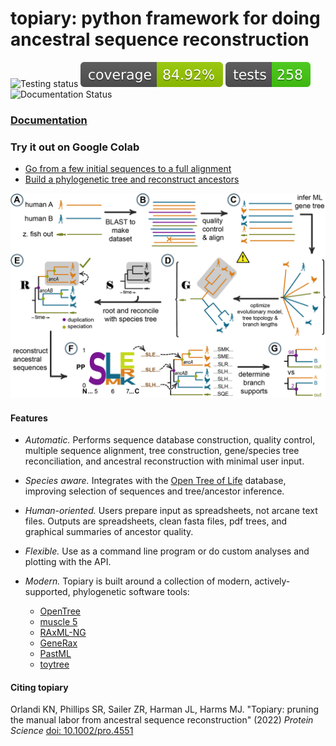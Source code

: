 # topiary: python framework for doing ancestral sequence reconstruction

![Testing status](https://github.com/harmslab/topiary/actions/workflows/python-app.yml/badge.svg) ![Coverage](docs/badges/coverage-badge.svg) ![Number of tests](docs/badges/tests-badge.svg) ![Documentation Status](https://readthedocs.org/projects/topiary-asr/badge/?version=latest)

### [Documentation](https://topiary-asr.readthedocs.io/en/latest/)

### Try it out on Google Colab

+ [Go from a few initial sequences to a full alignment](https://githubtocolab.com/harmslab/topiary-examples/blob/main/notebooks/seed-to-alignment.ipynb)
+ [Build a phylogenetic tree and reconstruct ancestors](https://githubtocolab.com/harmslab/topiary-examples/blob/main/notebooks/alignment-to-ancestors.ipynb)

![ASR pipeline](docs/source/_static/img/asr-pipeline-01.png)

#### Features

+ *Automatic.* Performs sequence database construction, quality
  control, multiple sequence alignment, tree construction, gene/species tree
  reconciliation, and ancestral reconstruction with minimal user input.
+ *Species aware.* Integrates with the [Open Tree of Life](https://tree.opentreeoflife.org/opentree/argus/opentree13.4)
  database, improving selection of sequences and tree/ancestor inference.
+ *Human-oriented.* Users prepare input as spreadsheets, not
  arcane text files. Outputs are spreadsheets, clean fasta files, pdf trees,
  and graphical summaries of ancestor quality.
+ *Flexible.* Use as a command line program or do custom analyses
  and plotting with the API.
+ *Modern.* Topiary is built around a collection of modern,
  actively-supported, phylogenetic software tools:

  + [OpenTree](https://opentree.readthedocs.io/en/latest/)
  + [muscle 5](https://www.drive5.com/muscle/)
  + [RAxML-NG](https://github.com/amkozlov/raxml-ng)
  + [GeneRax](https://github.com/BenoitMorel/GeneRax)
  + [PastML](https://pastml.pasteur.fr)
  + [toytree](https://toyplot.readthedocs.io/)

#### Citing topiary
Orlandi KN, Phillips SR, Sailer ZR, Harman JL, Harms MJ. "Topiary: pruning the
manual labor from ancestral sequence reconstruction" (2022) *Protein Science* 
[doi: 10.1002/pro.4551](https://onlinelibrary.wiley.com/doi/10.1002/pro.4551)
